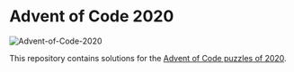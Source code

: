 # Advent of Code 2020
![Advent-of-Code-2020](https://github.com/christianeiselt/Advent-of-Code-2020-Perl/workflows/Advent-of-Code-2020/badge.svg)

This repository contains solutions for the [Advent of Code puzzles of 2020](https://adventofcode.com/2020/).
